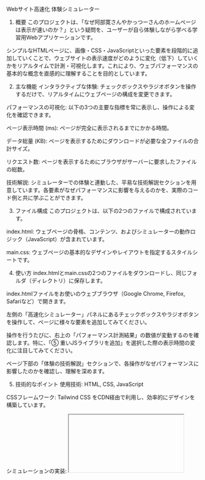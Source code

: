 Webサイト高速化 体験シミュレーター
1. 概要
このプロジェクトは、「なぜ阿部寛さんやかっつーさんのホームページは表示が速いのか？」という疑問を、ユーザーが自ら体験しながら学べる学習用Webアプリケーションです。

シンプルなHTMLページに、画像・CSS・JavaScriptといった要素を段階的に追加していくことで、ウェブサイトの表示速度がどのように変化（低下）していくかをリアルタイムで計測・可視化します。これにより、ウェブパフォーマンスの基本的な概念を直感的に理解することを目的としています。

2. 主な機能
インタラクティブな体験: チェックボックスやラジオボタンを操作するだけで、リアルタイムにウェブページの構成を変更できます。

パフォーマンスの可視化: 以下の3つの主要な指標を常に表示し、操作による変化を確認できます。

ページ表示時間 (ms): ページが完全に表示されるまでにかかる時間。

データ総量 (KB): ページを表示するためにダウンロードが必要な全ファイルの合計サイズ。

リクエスト数: ページを表示するためにブラウザがサーバーに要求したファイルの総数。

技術解説: シミュレーターでの体験と連動した、平易な技術解説セクションを用意しています。各要素がなぜパフォーマンスに影響を与えるのかを、実際のコード例と共に学ぶことができます。

3. ファイル構成
このプロジェクトは、以下の2つのファイルで構成されています。

index.html: ウェブページの骨格、コンテンツ、およびシミュレーターの動作ロジック（JavaScript）が含まれています。

main.css: ウェブページの基本的なデザインやレイアウトを指定するスタイルシートです。

4. 使い方
index.htmlとmain.cssの2つのファイルをダウンロードし、同じフォルダ（ディレクトリ）に保存します。

index.htmlファイルをお使いのウェブブラウザ（Google Chrome, Firefox, Safariなど）で開きます。

左側の「高速化シミュレーター」パネルにあるチェックボックスやラジオボタンを操作して、ページに様々な要素を追加してみてください。

操作を行うたびに、右上の「パフォーマンス計測結果」の数値が変動するのを確認します。特に、「⑤ 重いJSライブラリを追加」を選択した際の表示時間の変化に注目してみてください。

ページ下部の「体験の技術解説」セクションで、各操作がなぜパフォーマンスに影響したのかを確認し、理解を深めます。

5. 技術的なポイント
使用技術: HTML, CSS, JavaScript

CSSフレームワーク: Tailwind CSS をCDN経由で利用し、効率的にデザインを構築しています。

シミュレーションの実装: <iframe>要素のsrcdocプロパティをJavaScriptで動的に書き換えることで、ページの再読み込みを伴わない高速なシミュレーションを実現しています。

パフォーマンス計測: ブラウザ標準のPerformance APIを利用して、ページの読み込み時間を計測しています。
